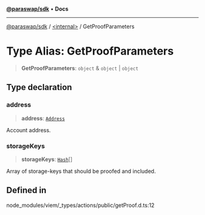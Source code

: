 [**@paraswap/sdk**](../../README.md) • **Docs**

***

[@paraswap/sdk](../../globals.md) / [\<internal\>](../README.md) / GetProofParameters

# Type Alias: GetProofParameters

> **GetProofParameters**: `object` & `object` \| `object`

## Type declaration

### address

> **address**: [`Address`](Address.md)

Account address.

### storageKeys

> **storageKeys**: [`Hash`](Hash.md)[]

Array of storage-keys that should be proofed and included.

## Defined in

node\_modules/viem/\_types/actions/public/getProof.d.ts:12
